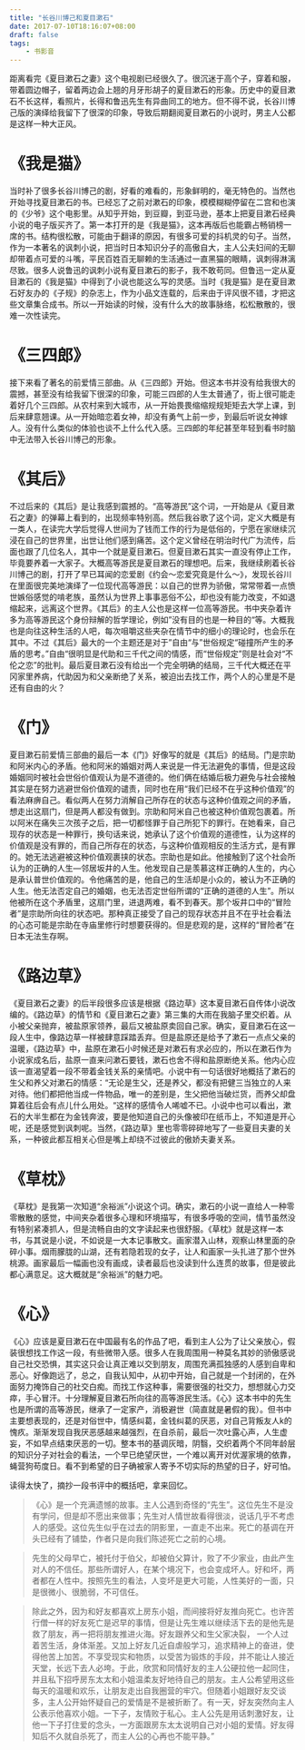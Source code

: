 ```yaml
---
title: "长谷川博己和夏目漱石"
date: 2017-07-10T18:16:07+08:00
draft: false
tags: 
    - 书影音
---
```


距离看完《夏目漱石之妻》这个电视剧已经很久了。很沉迷于高个子，穿着和服，带着圆边帽子，留着两边会上翘的月牙形胡子的夏目漱石的形象。历史中的夏目漱石不长这样，看照片，长得和鲁迅先生有异曲同工的地方。但不得不说，长谷川博己版的演绎给我留下了很深的印象，导致后期翻阅夏目漱石的小说时，男主人公都是这样一种大正风。

# 《我是猫》
当时补了很多长谷川博己的剧，好看的难看的，形象鲜明的，毫无特色的。当然也开始寻找夏目漱石的书。已经忘了之前对漱石的印象，模模糊糊停留在二宫和也演的《少爷》这个电影里。从知乎开始，到豆瓣，到亚马逊，基本上把夏目漱石经典小说的电子版买齐了。第一本打开的是《我是猫》，这本再版后也能霸占畅销榜一席的书。结构很松散，可能由于翻译的原因，有很多可爱的抖机灵的句子。当然，作为一本著名的讽刺小说，把当时日本知识分子的高傲自大，主人公夫妇间的无聊却带着点可爱的斗嘴，平民百姓百无聊赖的生活通过一直黑猫的眼睛，讽刺得淋漓尽致。很多人说鲁迅的讽刺小说有夏目漱石的影子，我不敢苟同。但鲁迅一定从夏目漱石的《我是猫》中得到了小说也能这么写的灵感。当时《我是猫》是在夏目漱石好友办的《子规》的杂志上，作为小品文连载的，后来由于评风很不错，才把这些文章集合成书。所以一开始读的时候，没有什么大的故事脉络，松松散散的，很难一次性读完。

# 《三四郎》
接下来看了著名的前爱情三部曲。从《三四郎》开始。但这本书并没有给我很大的震撼，甚至没有给我留下很深的印象，可能三四郎的人生太普通了，街上很可能走着好几个三四郎。从农村来到大城市，从一开始畏畏缩缩规规矩矩去大学上课，到后来肆意翘课。从一开始暗恋着女神，却没有勇气上前一步，到最后听说女神嫁人。没有什么类似的体验也谈不上什么代入感。三四郎的年纪甚至年轻到看书时脑中无法带入长谷川博己的形象。

# 《其后》
不过后来的《其后》是让我感到震撼的。“高等游民”这个词，一开始是从《夏目漱石之妻》的弹幕上看到的，出现频率特别高。然后我谷歌了这个词，定义大概是有一类人，在读完大学后觉得人世间为了钱而工作的行为是低俗的，宁愿在家继续沉浸在自己的世界里，出世让他们感到痛苦。这个定义曾经在明治时代广为流传，后面也跟了几位名人，其中一个就是夏目漱石。但夏目漱石其实一直没有停止工作，毕竟要养着一大家子。大概高等游民是夏目漱石的理想吧。后来，我继续刷着长谷川博己的剧，打开了早已耳闻的恋爱剧《约会～恋爱究竟是什么～》，发现长谷川在里面很完美地演绎了一位现代高等游民：以自己的世界为骄傲，常常带着一点愤世嫉俗感觉的啃老族，虽然认为世界上事事恶俗不公，却也没有能力改变，不如退缩起来，远离这个世界。《其后》的主人公也是这样一位高等游民。书中夹杂着许多为高等游民这个身份辩解的哲学理论，例如”没有目的也是一种目的“等。大概我也是向往这种生活的人吧，每次咀嚼这些夹杂在情节中的细小的理论时，也会乐在其中。不过《其后》最大的一个主题还是对于”自由“与”世俗规定“碰撞所产生的矛盾的思考。”自由“很明显是代助和三千代之间的情感，而“世俗规定”则是社会对“不伦之恋”的批判。最后夏目漱石没有给出一个完全明确的结局，三千代大概还在平冈家里养病，代助因为和父亲断绝了关系，被迫出去找工作，两个人的心里是不是还有自由的火？

# 《门》
夏目漱石前爱情三部曲的最后一本《门》好像写的就是《其后》的结局。门是宗助和阿米内心的矛盾。他和阿米的婚姻对两人来说是一件无法避免的事情，但是这段婚姻同时被社会世俗价值观认为是不道德的。他们俩在结婚后极力避免与社会接触其实是在努力逃避世俗价值观的谴责，同时也在用“我们已经不在乎这种价值观”的看法麻痹自己。看似两人在努力消解自己所存在的状态与这种价值观之间的矛盾，想走出这扇门，但是两人都没有做到。宗助和阿米自己也被这种价值观包裹着。所以阿米在痛失三次孩子之后，把一切都怪罪于自己所犯下的罪行。在她看来，自己现存的状态是一种罪行，换句话来说，她承认了这个价值观的道德性，认为这样的价值观是没有罪的，而自己所存在的状态，与这种价值观相反的生活方式，是有罪的。她无法逃避被这种价值观裹挟的状态。宗助也是如此。他接触到了这个社会所认为的正确的人生—邻居坂井的人生。他发现自己是羡慕这样正确的人生的，内心是承认普世价值观的。令他痛苦的是，他自己的生活却是小众的，被认为不正确的人生。他无法否定自己的婚姻，也无法否定世俗所谓的“正确的道德的人生”。所以他被所在这个矛盾里，这扇门里，进退两难，看不到春天。那个坂井口中的“冒险者”是宗助所向往的状态吧。那种真正接受了自己的现存状态并且不在乎社会看法的心态可能是宗助在寺庙里修行时想要获得的。但是悲观的是，这样的“冒险者”在日本无法生存啊。

# 《路边草》
《夏目漱石之妻》的后半段很多应该是根据《路边草》这本夏目漱石自传体小说改编的。《路边草》的情节和《夏目漱石之妻》第三集的大雨在我脑子里交织着。从小被父亲抛弃，被盐原家领养，最后又被盐原卖回自己家。确实，夏目漱石在这一段人生中，像路边草一样被肆意踩踏丢弃。但是盐原还是给予了漱石一点点父亲的温暖，《路边草》中，盐原在漱石小时候还是对漱石有求必应的，所以在漱石作为小说家成名后，盐原一直来问漱石要钱，漱石也舍不得和盐原断绝关系。他内心应该一直渴望着一段不带着金钱关系的亲情吧。小说中有一句话很好地概括了漱石的生父和养父对漱石的情感：“无论是生父，还是养父，都没有把健三当独立的人来对待。他们都把他当成一件物品，唯一的差别是，生父把他当破烂货，而养父却盘算着往后会有点儿什么用处。“这样的感情令人唏嘘不已。小说中也可以看出，漱石的大半生都在为金钱奔波，要是他知道自己的头像被印在纸币上，不知道是开心呢，还是感觉到讽刺呢。当然，《路边草》里也零零碎碎地写了一些夏目夫妻的关系，一种彼此都互相关心但是嘴上却绕不过彼此的傲娇夫妻关系。

# 《草枕》
《草枕》是我第一次知道“余裕派”小说这个词。确实，漱石的小说一直给人一种零零散散的感觉，中间夹杂着很多心理和环境描写，有很多呼吸的空间，情节虽然没有特别紧凑抓人，但是流畅自由的文字读起来也很舒服。《草枕》就是这样一本书，与其说是小说，不如说是一大本记事散文。画家潜入山林，观察山林里面的杂碎小事。烟雨朦胧的山湖，还有若隐若现的女子，让人和画家一头扎进了那个世外桃源。画家最后一幅画也没有画成，读者最后也没读到什么连贯的故事，但是彼此都心满意足。这大概就是“余裕派”的魅力吧。

# 《心》
《心》应该是夏目漱石在中国最有名的作品了吧，看到主人公为了让父亲放心，假装很想找工作这一段，有些微带入感。很多人在我周围用一种莫名其妙的骄傲感说自己社交恐惧，其实这只会让真正难以交到朋友，周围充满孤独感的人感到自卑和恶心。好像跑远了，总之，自我认知中，从初中开始，自己就是一个封闭的，在外面努力掩饰自己的社交白痴。而找工作这种事，需要很强的社交力，想想就心力交瘁，手心冒汗。十分理解夏目漱石所向往的高等游民生活。《心》这本书中的先生也是所谓的高等游民，继承了一定家产，消极避世（简直就是暑假的我）。但书中主要想表现的，还是对俗世中，情感纠葛，金钱纠葛的厌恶，对自己背叛友人k的愧疚。渐渐发现自我厌恶感越来越强烈，在自杀前，最后一次吐露心声，人生虚妄，不如早点结束厌恶的一切。整本书的基调灰暗，阴翳，交织着两个不同年龄层的知识分子对社会的看法，一个早已绝望厌世，一个难以离开对优渥家境的依靠，蝇营狗苟度日。看不到希望的日子确被家人寄予不切实际的热望的日子，好可怕。

读得太快了，摘抄一段书评中的概括吧，拿来回忆。

> 《心》是一个充满遗憾的故事。主人公遇到奇怪的“先生”。这位先生不是没有学问，但是却不愿出来做事；先生对人情世故看得很淡，说话几乎不考虑人的感受。这位先生似乎在过去的阴影里，一直走不出来。死亡的基调在开头已经有了铺垫，作者只是向我们陈述死亡之前的心境。
> 

> 先生的父母早亡，被托付于伯父，却被伯父算计，败了不少家业，由此产生对人的不信任。那些所谓好人，在某个境况下，也会变成坏人。好和坏，两者都在人性中。按照先生的看法，人变坏是更大可能，人性美好的一面，只是很微小、很脆弱，不可信任。
> 

> 除此之外，因为和好友都喜欢上房东小姐，而间接将好友推向死亡。也许苦行僧一样的好友死亡是迟早的事情，但是让先生难以继续活下去的是他先是救了朋友，再一把将朋友推进火海。好友跟养父和生父家决裂， 一个人过着苦生活，身体渐差。又加上好友几近自虐般学习，追求精神上的奋进，使得他苦上加苦。不享受现实和物质，以受苦为锻炼的手段，并不能让人接近天堂，长远下去人必垮。于此，欣赏和同情好友的主人公硬拉他一起同住，并且私下招呼房东太太和小姐温柔友好地待自己的朋友。主人公希望用这些每天的温暖和欢乐，让朋友走出自我圈营的牢穴。但随着小姐跟好友交谈多，主人公开始怀疑自己的爱情是不是被折断了。有一天，好友突然向主人公表示他喜欢小姐。一下子，友情败于私心。主人公先是用话刺激好友，让他一下子打住爱的念头，一方面跟房东太太说明自己对小姐的爱情。好友得知后不久就自杀死了，而主人公的心再也不能平静。”
>